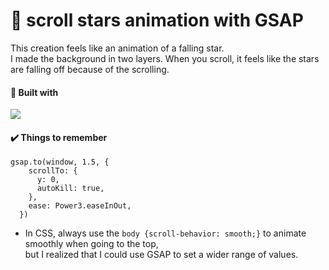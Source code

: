 # 💫 scroll stars animation with GSAP

This creation feels like an animation of a falling star. <br/>
I made the background in two layers.
When you scroll, it feels like the stars are falling off because of the scrolling.

#### 🧸 Built with
<img src="https://img.shields.io/badge/green%20sock-88CE02?style=for-the-badge&logo=greensock&logoColor=white">

#### ✔️ Things to remember
```
gsap.to(window, 1.5, {
    scrollTo: {
      y: 0,
      autoKill: true,
    },
    ease: Power3.easeInOut,
  })
  ```
* In CSS, always use the ```body {scroll-behavior: smooth;}``` to animate smoothly when going to the top, <br />
but I realized that I could use GSAP to set a wider range of values.
